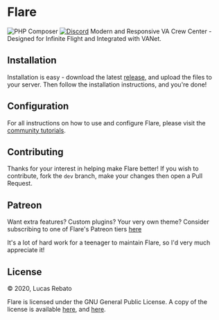 # Flare

![PHP Composer](https://github.com/VA-Net/Flare/workflows/PHP%20Composer/badge.svg)
[![Discord](https://img.shields.io/discord/591914197219016707.svg?label=&logo=discord&logoColor=ffffff&color=7389D8&labelColor=6A7EC2)](https://discord.gg/cK2RcdT)
Modern and Responsive VA Crew Center - Designed for Infinite Flight and Integrated with VANet.

## Installation

Installation is easy - download the latest [release](https://github.com/va-net/Flare/releases), and upload the files to your server. Then follow the installation instructions, and you're done!

## Configuration

For all instructions on how to use and configure Flare, please visit the [community tutorials](https://vanet.app/tutorials).

## Contributing

Thanks for your interest in helping make Flare better! If you wish to contribute, fork the `dev` branch, make your changes then open a Pull Request.

## Patreon

Want extra features? Custom plugins? Your very own theme? Consider subscribing to one of Flare's Patreon tiers [here](https://www.patreon.com/rebal15)

It's a lot of hard work for a teenager to maintain Flare, so I'd very much appreciate it!

## License

&copy; 2020, Lucas Rebato

Flare is licensed under the GNU General Public License. A copy of the license is available [here](../master/LICENSE), and [here](https://www.gnu.org/licenses/gpl-3.0.txt).
